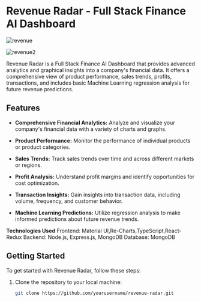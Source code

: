 # Revenue Radar - Full Stack Finance AI Dashboard
![revenue](https://github.com/Samueal07/frontendrevenueRadar/assets/99087302/16efab09-ffbb-4365-b598-aa432e13c282)

![revenue2](https://github.com/Samueal07/frontendrevenueRadar/assets/99087302/95cd9b7b-94b3-4544-8af0-31dedf37794b)


Revenue Radar is a Full Stack Finance AI Dashboard that provides advanced analytics and graphical insights into a company's financial data. It offers a comprehensive view of product performance, sales trends, profits, transactions, and includes basic Machine Learning regression analysis for future revenue predictions.

## Features

- **Comprehensive Financial Analytics:** Analyze and visualize your company's financial data with a variety of charts and graphs.

- **Product Performance:** Monitor the performance of individual products or product categories.

- **Sales Trends:** Track sales trends over time and across different markets or regions.

- **Profit Analysis:** Understand profit margins and identify opportunities for cost optimization.

- **Transaction Insights:** Gain insights into transaction data, including volume, frequency, and customer behavior.

- **Machine Learning Predictions:** Utilize regression analysis to make informed predictions about future revenue trends.

**Technologies Used**
Frontend: Material UI,Re-Charts,TypeScript,React-Redux
Backend: Node.js, Express.js, MongoDB
Database: MongoDB

## Getting Started

To get started with Revenue Radar, follow these steps:

1. Clone the repository to your local machine:

   ```bash
   git clone https://github.com/yourusername/revenue-radar.git

